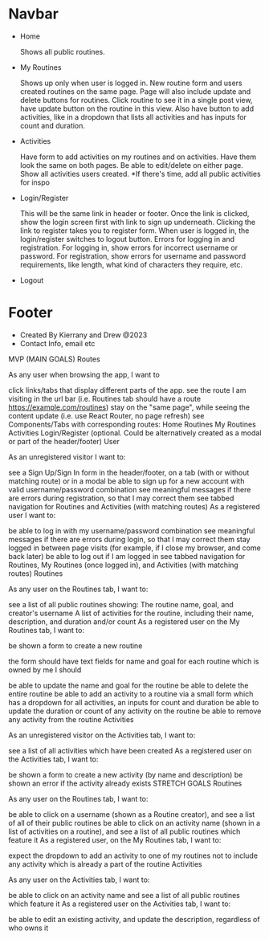 # Navbar

- Home 

  Shows all public routines. 

- My Routines

  Shows up only when user is logged in. New routine form and users created routines on the same page. Page will also include update and delete buttons for routines. Click routine to see it in a single post view, have update button on the routine in this view. Also have button to add activities, like in a dropdown that lists all activities and has inputs for count and duration.   

- Activities

  Have form to add activities on my routines and on activities. Have them look the same on both pages. Be able to edit/delete on either page. Show all activities users created. *If there's time, add all public activities for inspo
 
- Login/Register
  
  This will be the same link in header or footer. Once the link is clicked, show the login screen first with link to sign up underneath. Clicking the link to register takes you to register form. When user is logged in, the login/register switches to logout button. Errors for logging in and registration. For logging in, show errors for incorrect username or password. For registration, show errors for username and password requirements, like length, what kind of characters they require, etc.

- Logout 

# Footer

- Created By Kierrany and Drew @2023
- Contact Info, email etc


MVP (MAIN GOALS)
Routes

As any user when browsing the app, I want to

click links/tabs that display different parts of the app.
see the route I am visiting in the url bar (i.e. Routines tab should have a route https://example.com/routines)
stay on the "same page", while seeing the content update (i.e. use React Router, no page refresh)
see Components/Tabs with corresponding routes:
Home
Routines
My Routines
Activities
Login/Register (optional. Could be alternatively created as a modal or part of the header/footer)
User

As an unregistered visitor I want to:

see a Sign Up/Sign In form in the header/footer, on a tab (with or without matching route) or in a modal
be able to sign up for a new account with valid username/password combination
see meaningful messages if there are errors during registration, so that I may correct them
see tabbed navigation for Routines and Activities (with matching routes)
As a registered user I want to:

be able to log in with my username/password combination
see meaningful messages if there are errors during login, so that I may correct them
stay logged in between page visits (for example, if I close my browser, and come back later)
be able to log out if I am logged in
see tabbed navigation for Routines, My Routines (once logged in), and Activities (with matching routes)
Routines

As any user on the Routines tab, I want to:

see a list of all public routines showing:
The routine name, goal, and creator's username
A list of activities for the routine, including their name, description, and duration and/or count
As a registered user on the My Routines tab, I want to:

be shown a form to create a new routine

the form should have text fields for name and goal
for each routine which is owned by me I should

be able to update the name and goal for the routine
be able to delete the entire routine
be able to add an activity to a routine via a small form which has a dropdown for all activities, an inputs for count and duration
be able to update the duration or count of any activity on the routine
be able to remove any activity from the routine
Activities

As an unregistered visitor on the Activities tab, I want to:

see a list of all activities which have been created
As a registered user on the Activities tab, I want to:

be shown a form to create a new activity (by name and description)
be shown an error if the activity already exists
STRETCH GOALS
Routines

As any user on the Routines tab, I want to:

be able to click on a username (shown as a Routine creator), and see a list of all of their public routines
be able to click on an activity name (shown in a list of activities on a routine), and see a list of all public routines which feature it
As a registered user, on the My Routines tab, I want to:

expect the dropdown to add an activity to one of my routines not to include any activity which is already a part of the routine
Activities

As any user on the Activities tab, I want to:

be able to click on an activity name and see a list of all public routines which feature it
As a registered user on the Activities tab, I want to:

be able to edit an existing activity, and update the description, regardless of who owns it
